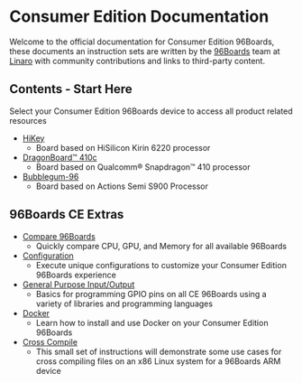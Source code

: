 # Consumer Edition Documentation

Welcome to the official documentation for Consumer Edition 96Boards, these documents an instruction sets are written by the [96Boards](https://www.96boards.org) team at [Linaro](http://www.linaro.org) with community contributions and links to third-party content.



## Contents - Start Here

Select your Consumer Edition 96Boards device to access all product related resources

- [HiKey](HiKey/README.md)
   - Board based on HiSilicon Kirin 6220 processor
- [DragonBoard™ 410c](DragonBoard-410c/README.md)
   - Board based on Qualcomm® Snapdragon™ 410 processor
- [Bubblegum-96](Bubblegum-96/README.md)
   - Board based on Actions Semi S900 Processor

## 96Boards CE Extras

- [Compare 96Boards](Compare96BoardsCE.md)
   - Quickly compare CPU, GPU, and Memory for all available 96Boards
- [Configuration](Configuration/README.md)
   - Execute unique configurations to customize your Consumer Edition 96Boards experience
- [General Purpose Input/Output](GPIO/README.md)
   - Basics for programming GPIO pins on all CE 96Boards using a variety of libraries and programming languages
- [Docker](DockerCE.md)
   - Learn how to install and use Docker on your Consumer Edition 96Boards
- [Cross Compile](../CrossCompile/README.md)
   - This small set of instructions will demonstrate some use cases for cross compiling files on an x86 Linux system for a 96Boards ARM device
